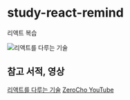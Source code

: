 # study-react-remind
리액트 복습

![리액트를 다루는 기술](https://user-images.githubusercontent.com/62634753/132966407-26bc0d58-3b53-4640-b5a7-da0b5cee8625.jpg)

## 참고 서적, 영상
[리액트를 다루는 기술](http://www.kyobobook.co.kr/product/detailViewKor.laf?ejkGb=KOR&mallGb=KOR&barcode=9791160508796&orderClick=LAG&Kc=)
[ZeroCho YouTube](https://www.youtube.com/watch?v=V3QsSrldHqI&list=PLcqDmjxt30RtqbStQqk-eYMK8N-1SYIFn)
